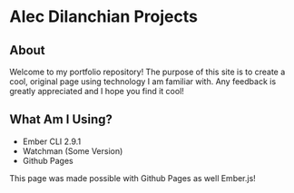 # Alec Dilanchian Projects

## About
Welcome to my portfolio repository! The purpose of this site is to create a cool,
original page using technology I am familiar with. Any feedback is greatly appreciated
and I hope you find it cool!<br>

## What Am I Using?
- Ember CLI 2.9.1
- Watchman (Some Version)
- Github Pages

This page was made possible with Github Pages as well Ember.js!

